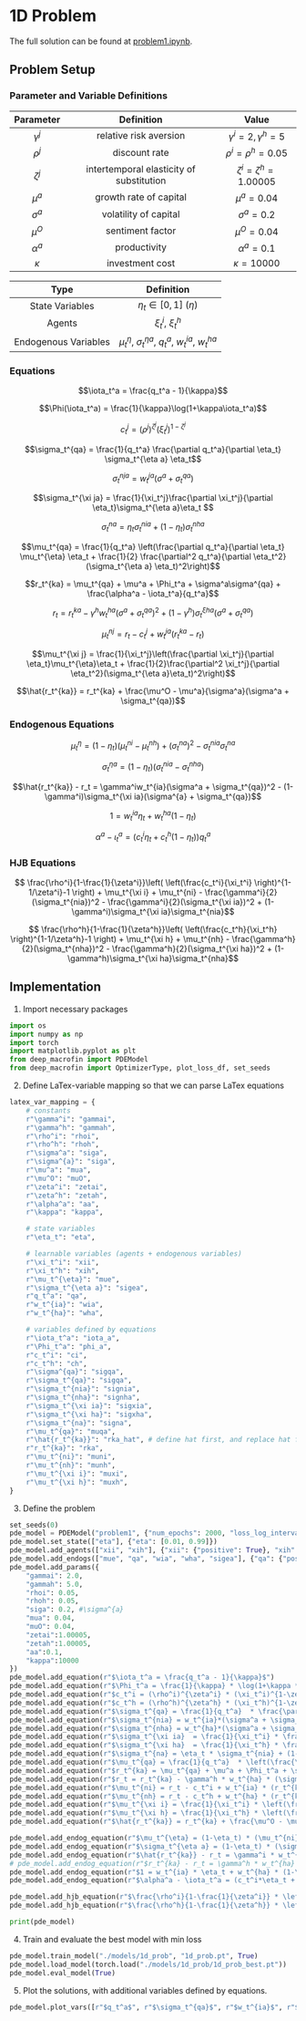 # 1D Problem

The full solution can be found at <a href="https://github.com/rotmanfinhub/deep-macrofin/blob/main/examples/macro_problems/problem1.ipynb" target="_blank">problem1.ipynb</a>.

## Problem Setup
### Parameter and Variable Definitions
| Parameter | Definition | Value |
|:---:|:---:|:---:|
|$\gamma^j$ | relative risk aversion| $\gamma^i=2, \gamma^h=5$ |
|$\rho^j$ | discount rate| $\rho^i=\rho^h=0.05$ |
|$\zeta^j$ | intertemporal elasticity of substitution| $\zeta^i=\zeta^h=1.00005$ |
|$\mu^a$ | growth rate of capital| $\mu^a=0.04$ |
|$\sigma^a$ | volatility of capital| $\sigma^{a}=0.2$ |
|$\mu^O$ | sentiment factor|$\mu^O=0.04$ |
|$\alpha^a$ | productivity| $\alpha^a=0.1$ |
|$\kappa$ | investment cost| $\kappa=10000$ |

| Type | Definition |
|:---:|:---:|
|State Variables | $\eta_t\in[0,1]$ ($\eta$) |
|Agents | $\xi_t^i$, $\xi_t^h$ |
|Endogenous Variables | $\mu_t^{\eta}$, $\sigma_t^{\eta a}$, $q_t^a$, $w_t^{ia}$, $w_t^{ha}$ |


### Equations

$$\iota_t^a = \frac{q_t^a - 1}{\kappa}$$

$$\Phi(\iota_t^a) = \frac{1}{\kappa}\log(1+\kappa\iota_t^a)$$

$$c_t^j = (\rho^j)^{\zeta^j}(\xi_t^j)^{1-\zeta^j}$$

$$\sigma_t^{qa} = \frac{1}{q_t^a} \frac{\partial q_t^a}{\partial \eta_t} \sigma_t^{\eta a} \eta_t$$

$$\sigma_t^{nja} = w_t^{ja}(\sigma^a + \sigma_t^{qa})$$

$$\sigma_t^{\xi ja}  = \frac{1}{\xi_t^j}\frac{\partial \xi_t^j}{\partial \eta_t}\sigma_t^{\eta a}\eta_t $$

$$\sigma_t^{na} = \eta_t\sigma_t^{nia} + (1-\eta_t)\sigma_t^{nha}$$

$$\mu_t^{qa} = \frac{1}{q_t^a} \left(\frac{\partial q_t^a}{\partial \eta_t} \mu_t^{\eta} \eta_t + \frac{1}{2} \frac{\partial^2 q_t^a}{\partial \eta_t^2} (\sigma_t^{\eta a} \eta_t)^2\right)$$

$$r_t^{ka} = \mu_t^{qa} + \mu^a + \Phi_t^a + \sigma^a\sigma^{qa} + \frac{\alpha^a - \iota_t^a}{q_t^a}$$

$$r_t = r_t^{ka} - \gamma^hw_t^{ha}(\sigma^a + \sigma_t^{qa})^2 + (1-\gamma^h)\sigma_t^{\xi ha}(\sigma^a + \sigma_t^{qa})$$

$$\mu_t^{nj} = r_t - c_t^j + w_t^{ja}(r_t^{ka} - r_t)$$

$$\mu_t^{\xi j} = \frac{1}{\xi_t^j}\left(\frac{\partial \xi_t^j}{\partial \eta_t}\mu_t^{\eta}\eta_t + \frac{1}{2}\frac{\partial^2 \xi_t^j}{\partial \eta_t^2}(\sigma_t^{\eta a}\eta_t)^2\right)$$

$$\hat{r_t^{ka}} = r_t^{ka} + \frac{\mu^O - \mu^a}{\sigma^a}(\sigma^a + \sigma_t^{qa})$$


### Endogenous Equations
$$\mu_t^{\eta} = (1-\eta_t)(\mu_t^{ni} - \mu_t^{nh}) +(\sigma_t^{na})^2  - \sigma_t^{nia}\sigma_t^{na}$$

$$\sigma_t^{\eta a} = (1-\eta_t)(\sigma_t^{nia} - \sigma_t^{nha})$$

$$\hat{r_t^{ka}} - r_t = \gamma^iw_t^{ia}(\sigma^a  + \sigma_t^{qa})^2 - (1-\gamma^i)\sigma_t^{\xi ia}(\sigma^{a}  + \sigma_t^{qa})$$

$$1 = w_t^{ia}\eta_t + w_t^{ha}(1-\eta_t)$$

$$\alpha^a - \iota_t^a = (c_t^i\eta_t + c_t^h(1 - \eta_t))q_t^a$$

### HJB Equations

$$ \frac{\rho^i}{1-\frac{1}{\zeta^i}}\left( \left(\frac{c_t^i}{\xi_t^i} \right)^{1-1/\zeta^i}-1 \right) + \mu_t^{\xi i} +  \mu_t^{ni} - \frac{\gamma^i}{2}(\sigma_t^{nia})^2  - \frac{\gamma^i}{2}(\sigma_t^{\xi ia})^2 + (1-\gamma^i)\sigma_t^{\xi ia}\sigma_t^{nia}$$

$$ \frac{\rho^h}{1-\frac{1}{\zeta^h}}\left( \left(\frac{c_t^h}{\xi_t^h} \right)^{1-1/\zeta^h}-1 \right) + \mu_t^{\xi h} +  \mu_t^{nh} - \frac{\gamma^h}{2}(\sigma_t^{nha})^2  - \frac{\gamma^h}{2}(\sigma_t^{\xi ha})^2 + (1-\gamma^h)\sigma_t^{\xi ha}\sigma_t^{nha}$$

## Implementation

1. Import necessary packages
```py
import os
import numpy as np
import torch
import matplotlib.pyplot as plt
from deep_macrofin import PDEModel
from deep_macrofin import OptimizerType, plot_loss_df, set_seeds
```

2. Define LaTex-variable mapping so that we can parse LaTex equations
```py
latex_var_mapping = {
    # constants
    r"\gamma^i": "gammai",
    r"\gamma^h": "gammah",
    r"\rho^i": "rhoi",
    r"\rho^h": "rhoh",
    r"\sigma^a": "siga",
    r"\sigma^{a}": "siga",
    r"\mu^a": "mua",
    r"\mu^O": "muO",
    r"\zeta^i": "zetai",
    r"\zeta^h": "zetah",
    r"\alpha^a": "aa",
    r"\kappa": "kappa",

    # state variables
    r"\eta_t": "eta",

    # learnable variables (agents + endogenous variables)
    r"\xi_t^i": "xii",
    r"\xi_t^h": "xih",
    r"\mu_t^{\eta}": "mue",
    r"\sigma_t^{\eta a}": "sigea",
    r"q_t^a": "qa",
    r"w_t^{ia}": "wia",
    r"w_t^{ha}": "wha",

    # variables defined by equations
    r"\iota_t^a": "iota_a",
    r"\Phi_t^a": "phi_a",
    r"c_t^i": "ci",
    r"c_t^h": "ch",
    r"\sigma^{qa}": "sigqa",
    r"\sigma_t^{qa}": "sigqa",
    r"\sigma_t^{nia}": "signia",
    r"\sigma_t^{nha}": "signha",
    r"\sigma_t^{\xi ia}": "sigxia",
    r"\sigma_t^{\xi ha}": "sigxha",
    r"\sigma_t^{na}": "signa",
    r"\mu_t^{qa}": "muqa",
    r"\hat{r_t^{ka}}": "rka_hat", # define hat first, and replace hat first
    r"r_t^{ka}": "rka",
    r"\mu_t^{ni}": "muni",
    r"\mu_t^{nh}": "munh",
    r"\mu_t^{\xi i}": "muxi",
    r"\mu_t^{\xi h}": "muxh",
}
```


3. Define the problem
```py
set_seeds(0)
pde_model = PDEModel("problem1", {"num_epochs": 2000, "loss_log_interval": 100, "optimizer_type": OptimizerType.Adam}, latex_var_mapping)
pde_model.set_state(["eta"], {"eta": [0.01, 0.99]})
pde_model.add_agents(["xii", "xih"], {"xii": {"positive": True}, "xih": {"positive": True}})
pde_model.add_endogs(["mue", "qa", "wia", "wha", "sigea"], {"qa": {"positive": True}})
pde_model.add_params({
    "gammai": 2.0,
    "gammah": 5.0,
    "rhoi": 0.05,
    "rhoh": 0.05,
    "siga": 0.2, #\sigma^{a}
    "mua": 0.04,
    "muO": 0.04,
    "zetai":1.00005,
    "zetah":1.00005,
    "aa":0.1,
    "kappa":10000
})
pde_model.add_equation(r"$\iota_t^a = \frac{q_t^a - 1}{\kappa}$")
pde_model.add_equation(r"$\Phi_t^a = \frac{1}{\kappa} * \log(1+\kappa * \iota_t^a)$")
pde_model.add_equation(r"$c_t^i = (\rho^i)^{\zeta^i} * (\xi_t^i)^{1-\zeta^i}$")
pde_model.add_equation(r"$c_t^h = (\rho^h)^{\zeta^h} * (\xi_t^h)^{1-\zeta^h}$")
pde_model.add_equation(r"$\sigma_t^{qa} = \frac{1}{q_t^a}  * \frac{\partial q_t^a}{\partial \eta_t}  * \sigma_t^{\eta a}  * \eta_t$")
pde_model.add_equation(r"$\sigma_t^{nia} = w_t^{ia}*(\sigma^a + \sigma_t^{qa})$")
pde_model.add_equation(r"$\sigma_t^{nha} = w_t^{ha}*(\sigma^a + \sigma_t^{qa})$")
pde_model.add_equation(r"$\sigma_t^{\xi ia}  = \frac{1}{\xi_t^i} * \frac{\partial \xi_t^i}{\partial \eta_t} * \sigma_t^{\eta a} * \eta_t$")
pde_model.add_equation(r"$\sigma_t^{\xi ha}  = \frac{1}{\xi_t^h} * \frac{\partial \xi_t^h}{\partial \eta_t} * \sigma_t^{\eta a} * \eta_t$")
pde_model.add_equation(r"$\sigma_t^{na} = \eta_t * \sigma_t^{nia} + (1-\eta_t) * \sigma_t^{nha}$")
pde_model.add_equation(r"$\mu_t^{qa} = \frac{1}{q_t^a}  * \left(\frac{\partial q_t^a}{\partial \eta_t}  * \mu_t^{\eta}  * \eta_t + \frac{1}{2}  * \frac{\partial^2 q_t^a}{\partial \eta_t^2}  * (\sigma_t^{\eta a}  * \eta_t)^2\right)$")
pde_model.add_equation(r"$r_t^{ka} = \mu_t^{qa} + \mu^a + \Phi_t^a + \sigma^a * \sigma^{qa} + \frac{\alpha^a - \iota_t^a}{q_t^a}$")
pde_model.add_equation(r"$r_t = r_t^{ka} - \gamma^h * w_t^{ha} * (\sigma^a + \sigma_t^{qa})^2 + (1-\gamma^h) * \sigma_t^{\xi ha} * (\sigma^a + \sigma_t^{qa})$")
pde_model.add_equation(r"$\mu_t^{ni} = r_t - c_t^i + w_t^{ia} * (r_t^{ka} - r_t)$")
pde_model.add_equation(r"$\mu_t^{nh} = r_t - c_t^h + w_t^{ha} * (r_t^{ka} - r_t)$")
pde_model.add_equation(r"$\mu_t^{\xi i} = \frac{1}{\xi_t^i} * \left(\frac{\partial \xi_t^i}{\partial \eta_t} * \mu_t^{\eta} * \eta_t + \frac{1}{2} * \frac{\partial^2 \xi_t^i}{\partial \eta_t^2} * (\sigma_t^{\eta a} * \eta_t)^2\right)$")
pde_model.add_equation(r"$\mu_t^{\xi h} = \frac{1}{\xi_t^h} * \left(\frac{\partial \xi_t^h}{\partial \eta_t} * \mu_t^{\eta} * \eta_t + \frac{1}{2} * \frac{\partial^2 \xi_t^h}{\partial \eta_t^2} * (\sigma_t^{\eta a} * \eta_t)^2\right)$")
pde_model.add_equation(r"$\hat{r_t^{ka}} = r_t^{ka} + \frac{\mu^O - \mu^a}{\sigma^a} * (\sigma^a + \sigma_t^{qa})$")

pde_model.add_endog_equation(r"$\mu_t^{\eta} = (1-\eta_t) * (\mu_t^{ni} - \mu_t^{nh}) +(\sigma_t^{na})^2  - \sigma_t^{nia} * \sigma_t^{na}$")
pde_model.add_endog_equation(r"$\sigma_t^{\eta a} = (1-\eta_t) * (\sigma_t^{nia} - \sigma_t^{nha})$")
pde_model.add_endog_equation(r"$\hat{r_t^{ka}} - r_t = \gamma^i * w_t^{ia} * (\sigma^a  + \sigma_t^{qa})^2 - (1-\gamma^i) * \sigma_t^{\xi ia} * (\sigma^{a}  + \sigma_t^{qa})$")
# pde_model.add_endog_equation(r"$r_t^{ka} - r_t = \gamma^h * w_t^{ha} * (\sigma^a  + \sigma_t^{qa})^2 + (1-\gamma^h) * \sigma_t^{\xi ha} * (\sigma^{a}  + \sigma_t^{qa})$")
pde_model.add_endog_equation(r"$1 = w_t^{ia} * \eta_t + w_t^{ha} * (1-\eta_t)$")
pde_model.add_endog_equation(r"$\alpha^a - \iota_t^a = (c_t^i*\eta_t + c_t^h * (1 - \eta_t)) * q_t^a$")

pde_model.add_hjb_equation(r"$\frac{\rho^i}{1-\frac{1}{\zeta^i}} * \left( \left(\frac{c_t^i}{\xi_t^i} \right)^{1-1/\zeta^i}-1 \right) + \mu_t^{\xi i} +  \mu_t^{ni} - \frac{\gamma^i}{2} * (\sigma_t^{nia})^2  - \frac{\gamma^i}{2} * (\sigma_t^{\xi ia})^2 + (1-\gamma^i) * \sigma_t^{\xi ia} * \sigma_t^{nia}$")
pde_model.add_hjb_equation(r"$\frac{\rho^h}{1-\frac{1}{\zeta^h}} * \left( \left(\frac{c_t^h}{\xi_t^h} \right)^{1-1/\zeta^h}-1 \right) + \mu_t^{\xi h} +  \mu_t^{nh} - \frac{\gamma^h}{2} * (\sigma_t^{nha})^2  - \frac{\gamma^h}{2} * (\sigma_t^{\xi ha})^2 + (1-\gamma^h) * \sigma_t^{\xi ha} * \sigma_t^{nha}$")

print(pde_model)
```

4. Train and evaluate the best model with min loss
```py
pde_model.train_model("./models/1d_prob", "1d_prob.pt", True)
pde_model.load_model(torch.load("./models/1d_prob/1d_prob_best.pt"))
pde_model.eval_model(True)
```

5. Plot the solutions, with additional variables defined by equations.
```py
pde_model.plot_vars([r"$q_t^a$", r"$\sigma_t^{qa}$", r"$w_t^{ia}$", r"$w_t^{ha}$", "rp_a = rka-r_t"])
```